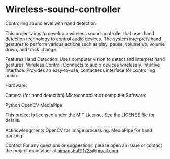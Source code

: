 # Wireless-sound-controller
Controlling sound level with hand detection

This project aims to develop a wireless sound controller that uses hand detection technology to control audio devices. The system interprets hand gestures to perform various actions such as play, pause, volume up, volume down, and track change.

Features
Hand Detection: Uses computer vision to detect and interpret hand gestures.
Wireless Control: Connects to audio devices wirelessly.
Intuitive Interface: Provides an easy-to-use, contactless interface for controlling audio.


Hardware:

Camera (for hand detection)
Microcontroller or computer
Software:

Python
OpenCV
MediaPipe


This project is licensed under the MIT License. See the LICENSE file for details.

Acknowledgments
OpenCV for image processing.
MediaPipe for hand tracking.


Contact
For any questions or suggestions, please open an issue or contact the project maintainer at himanshu911725@gmail.com.


